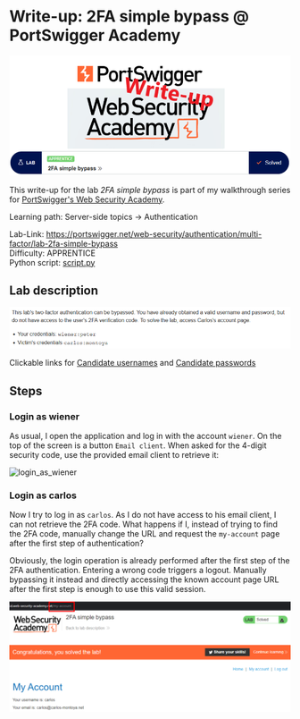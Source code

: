# Write-up: 2FA simple bypass @ PortSwigger Academy

![logo](img/logo.png)

This write-up for the lab *2FA simple bypass* is part of my walkthrough series for [PortSwigger's Web Security Academy](https://portswigger.net/web-security).

Learning path: Server-side topics → Authentication

Lab-Link: <https://portswigger.net/web-security/authentication/multi-factor/lab-2fa-simple-bypass>  
Difficulty: APPRENTICE  
Python script: [script.py](script.py)  

## Lab description

![lab_description](img/lab_description.png)

Clickable links for [Candidate usernames](https://portswigger.net/web-security/authentication/auth-lab-usernames) and [Candidate passwords](https://portswigger.net/web-security/authentication/auth-lab-passwords)

## Steps

### Login as wiener

As usual, I open the application and log in with the account `wiener`. On the top of the screen is a button `Email client`. When asked for the 4-digit security code, use the provided email client to retrieve it:

![login_as_wiener](img/login_as_wiener.png)

### Login as carlos

Now I try to log in as `carlos`. As I do not have access to his email client, I can not retrieve the 2FA code. What happens if I, instead of trying to find the 2FA code, manually change the URL and request the `my-account` page after the first step of authentication?

Obviously, the login operation is already performed after the first step of the 2FA authentication. Entering a wrong code triggers a logout. Manually bypassing it instead and directly accessing the known account page URL after the first step is enough to use this valid session.

![success](img/success.png)
